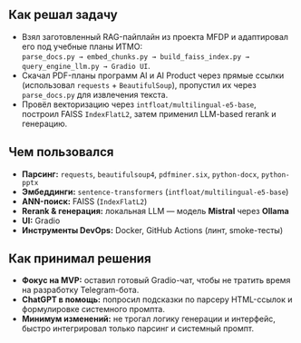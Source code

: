 ## Как решал задачу

- Взял заготовленный RAG-пайплайн из проекта MFDP и адаптировал его под учебные планы ИТМО:  
  `parse_docs.py → embed_chunks.py → build_faiss_index.py → query_engine_llm.py → Gradio UI`.  
- Скачал PDF-планы программ AI и AI Product через прямые ссылки (использовал `requests` + `BeautifulSoup`), пропустил их через `parse_docs.py` для извлечения текста.  
- Провёл векторизацию через `intfloat/multilingual-e5-base`, построил FAISS `IndexFlatL2`, затем применил LLM-based rerank и генерацию.

## Чем пользовался

- **Парсинг:** `requests`, `beautifulsoup4`, `pdfminer.six`, `python-docx`, `python-pptx`  
- **Эмбеддинги:** `sentence-transformers` (`intfloat/multilingual-e5-base`)  
- **ANN-поиск:** FAISS (`IndexFlatL2`)  
- **Rerank & генерация:** локальная LLM — модель **Mistral** через **Ollama**  
- **UI:** Gradio  
- **Инструменты DevOps:** Docker, GitHub Actions (линт, smoke-тесты)

## Как принимал решения

- **Фокус на MVP:** оставил готовый Gradio-чат, чтобы не тратить время на разработку Telegram-бота.  
- **ChatGPT в помощь:** попросил подсказки по парсеру HTML-ссылок и формулировке системного промпта.  
- **Минимум изменений:** не трогал логику генерации и интерфейс, быстро интегрировал только парсинг и системный промпт.
